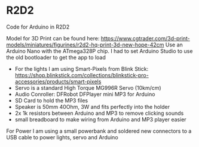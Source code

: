 # R2D2
Code for Arduino in R2D2

Model for 3D Print can be found here: https://www.cgtrader.com/3d-print-models/miniatures/figurines/r2d2-hq-print-3d-new-hope-42cm
Use an Arduino Nano with the ATmega328P chip. I had to set Arduino Studio to use the old bootloader to get the app to load
- For the lights I am using Smart-Pixels from Blink Stick: https://shop.blinkstick.com/collections/blinkstick-pro-accessories/products/smart-pixels
- Servo is a standard High Torque MG996R Servo (10km/cm)
- Audio Conroller: DFRobot DFPlayer mini MP3 for Arduino 
- SD Card to hold the MP3 files
- Speaker is 50mm 40Ohm, 3W and fits perfectly into the holder
- 2x 1k resistors between Arduino and MP3 to remove clicking sounds
- small breadboard to make wiring from Arduino and MP3 player easier

For Power I am using a small powerbank and soldered new connectors to a USB cable to power lights, servo and Arduino
